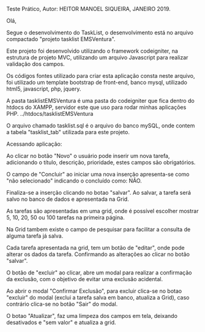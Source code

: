Teste Prático, Autor: HEITOR MANOEL SIQUEIRA, JANEIRO 2019.

Olá,

Segue o desenvolvimento do TaskList, o desenvolvimento está no arquivo compactado "projeto tasklist EMSVentura".

Este projeto foi desenvolvido utilizando o framework codeigniter, na estrutura de projeto MVC, utilizando um arquivo Javascript para realizar validação dos campos.

Os códigos fontes utilizado para criar esta aplicação consta neste arquivo, foi utilizado um template bootstrap de front-end, banco mysql, utilizado html5, javascript, php, jquery.

A pasta tasklistEMSVentura é uma pasta do codeigniter que fica dentro do htdocs do XAMPP, servidor este que uso para rodar minhas aplicações PHP.
../htdocs/tasklistEMSVentura

O arquivo chamado tasklist.sql é o arquivo do banco mySQL, onde contem a tabela "tasklist_tab" utilizada para este projeto.

Acessando aplicação:

  Ao clicar no botão "Novo" o usuário pode inserir um nova tarefa, adicionando o título, descrição, prioridade, estes campos são obrigatórios.
  
  O campo de "Concluir" ao iniciar uma nova inserção apresenta-se como "não selecionado" indicando o concluído como: NÃO.
  
  Finaliza-se a inserção clicando no botao "salvar". Ao salvar, a tarefa será salvo no banco de dados e apresentada na Grid.
  
  As tarefas são apresentadas em uma grid, onde é possível escolher mostrar 5, 10, 20, 50 ou 100 tarefas na primeira página.
  	
  Na Grid tambem existe o campo de pesquisar para facilitar a consulta de alguma tarefa já salva.
  
  Cada tarefa apresentada na grid, tem um botão de "editar", onde pode alterar os dados da tarefa. Confirmando as alterações ao clicar no botão "salvar".

  O botão de "excluir" ao clicar, abre um modal para realizar a confirmação da exclusão, com o objetivo de evitar uma exclusão acidental.
  
  Ao abrir o modal "Confirmar Exclusão", para excluir clica-se no botao "excluir" do modal (exclui a tarefa salva em banco, atualiza a Grid), 
  caso contrário clica-se no botão "Sair" do modal.
  
  O botao "Atualizar", faz uma limpeza dos campos em tela, deixando desativados e "sem valor" e atualiza a grid.